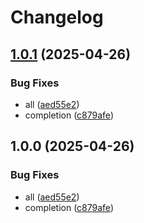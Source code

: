 # Changelog

## [1.0.1](https://github.com/ikechan8370/karin-plugin-chaite/compare/v1.0.0...v1.0.1) (2025-04-26)


### Bug Fixes

* all ([aed55e2](https://github.com/ikechan8370/karin-plugin-chaite/commit/aed55e2fee90a0a110c7d9716a75930f33d92efe))
* completion ([c879afe](https://github.com/ikechan8370/karin-plugin-chaite/commit/c879afe7f472719b43e65fbfc9d73826297c478a))

## 1.0.0 (2025-04-26)


### Bug Fixes

* all ([aed55e2](https://github.com/ikechan8370/karin-plugin-chaite/commit/aed55e2fee90a0a110c7d9716a75930f33d92efe))
* completion ([c879afe](https://github.com/ikechan8370/karin-plugin-chaite/commit/c879afe7f472719b43e65fbfc9d73826297c478a))
